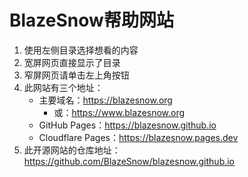 # BlazeSnow帮助网站

1. 使用左侧目录选择想看的内容
2. 宽屏网页直接显示了目录
3. 窄屏网页请单击左上角按钮
4. 此网站有三个地址：
    - 主要域名：<https://blazesnow.org>
        - 或：<https://www.blazesnow.org>
    - GitHub Pages：<https://blazesnow.github.io>
    - Cloudflare Pages：<https://blazesnow.pages.dev>
5. 此开源网站的仓库地址：<https://github.com/BlazeSnow/blazesnow.github.io>